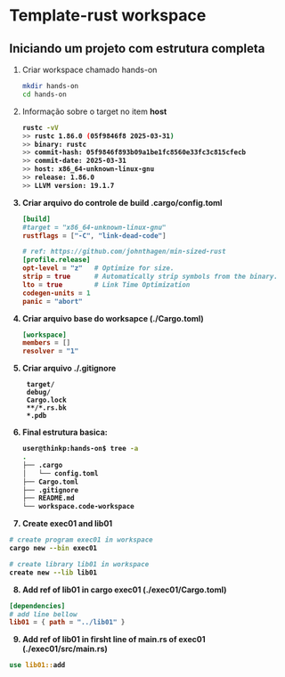 # Template-rust workspace

## Iniciando um projeto com estrutura completa

1. Criar workspace chamado hands-on
    ```bash
    mkdir hands-on
    cd hands-on
    ```

2. Informação sobre o target no item <b>host<b>
    ```bash
    rustc -vV
    >> rustc 1.86.0 (05f9846f8 2025-03-31)
    >> binary: rustc
    >> commit-hash: 05f9846f893b09a1be1fc8560e33fc3c815cfecb
    >> commit-date: 2025-03-31
    >> host: x86_64-unknown-linux-gnu
    >> release: 1.86.0
    >> LLVM version: 19.1.7
    ```

3. Criar arquivo do controle de build .cargo/config.toml
    ```toml
    [build]
    #target = "x86_64-unknown-linux-gnu"
    rustflags = ["-C", "link-dead-code"]

    # ref: https://github.com/johnthagen/min-sized-rust
    [profile.release]
    opt-level = "z"   # Optimize for size.
    strip = true      # Automatically strip symbols from the binary.
    lto = true        # Link Time Optimization
    codegen-units = 1
    panic = "abort"
    ```

4. Criar arquivo base do worksapce (./Cargo.toml)
    ```toml
    [workspace]
    members = []
    resolver = "1"
    ```

5. Criar arquivo ./.gitignore
   ```
    target/
    debug/
    Cargo.lock
    **/*.rs.bk
    *.pdb
   ```

6. Final estrutura basica:
    ```bash
    user@thinkp:hands-on$ tree -a
    .
    ├── .cargo
    │   └── config.toml
    ├── Cargo.toml
    ├── .gitignore
    ├── README.md
    └── workspace.code-workspace
    ```

7. Create exec01 and lib01
```bash
# create program exec01 in workspace
cargo new --bin exec01

# create library lib01 in workspace
create new --lib lib01
```

8. Add ref of lib01 in cargo exec01 (./exec01/Cargo.toml)
```toml
[dependencies]
# add line bellow
lib01 = { path = "../lib01" }
```

9. Add ref of lib01 in firsht line of main.rs of  exec01 (./exec01/src/main.rs)
```rs
use lib01::add
```
